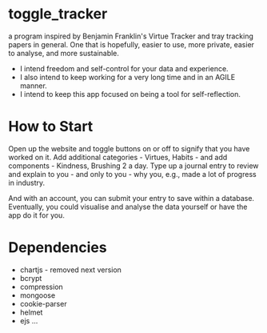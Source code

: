 # toggle_tracker
a program inspired by Benjamin Franklin's Virtue Tracker and tray tracking papers in general. 
One that is hopefully, easier to use, more private, easier to analyse, and more sustainable.

- I intend freedom and self-control for your data and experience.
- I also intend to keep working for a very long time and in an AGILE manner. 
- I intend to keep this app focused on being a tool for self-reflection.

# How to Start
Open up the website and toggle buttons on or off to signify that you have worked on it.
Add additional categories - Virtues, Habits - and add components - Kindness, Brushing 2 a day.
Type up a journal entry to review and explain to you - and only to you - why you, e.g., made a lot of progress in industry.

And with an account, you can submit your entry to save within a database.
Eventually, you could visualise and analyse the data yourself or have the app do it for you.

# Dependencies
- chartjs - removed next version
- bcrypt
- compression
- mongoose
- cookie-parser
- helmet
- ejs
...
